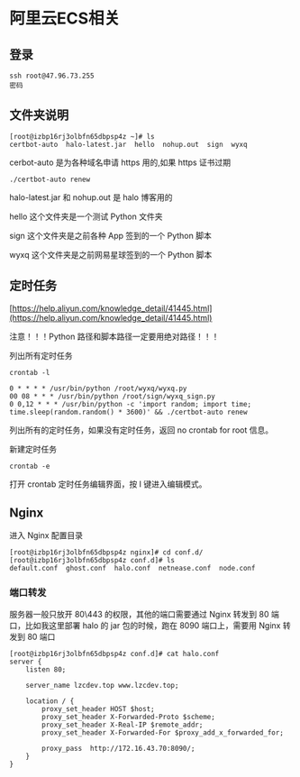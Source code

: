 # 阿里云ECS相关



## 登录

```
ssh root@47.96.73.255
密码
```

## 文件夹说明

```
[root@izbp16rj3olbfn65dbpsp4z ~]# ls
certbot-auto  halo-latest.jar  hello  nohup.out  sign  wyxq
```

cerbot-auto 是为各种域名申请 https 用的,如果 https 证书过期

```
./certbot-auto renew
```

halo-latest.jar 和 nohup.out 是 halo 博客用的

hello 这个文件夹是一个测试 Python 文件夹

sign 这个文件夹是之前各种 App 签到的一个 Python 脚本

wyxq 这个文件夹是之前网易星球签到的一个 Python 脚本


## 定时任务

[https://help.aliyun.com/knowledge_detail/41445.html](https://help.aliyun.com/knowledge_detail/41445.html)

注意！！！Python 路径和脚本路径一定要用绝对路径！！！

列出所有定时任务
```
crontab -l   

0 * * * * /usr/bin/python /root/wyxq/wyxq.py
00 08 * * * /usr/bin/python /root/sign/wyxq_sign.py
0 0,12 * * * /usr/bin/python -c 'import random; import time; time.sleep(random.random() * 3600)' && ./certbot-auto renew
```      
列出所有的定时任务，如果没有定时任务，返回 no crontab for root 信息。

新建定时任务
```
crontab -e   
```        
打开 crontab 定时任务编辑界面，按 I 键进入编辑模式。

## Nginx

进入 Nginx 配置目录
```
[root@izbp16rj3olbfn65dbpsp4z nginx]# cd conf.d/
[root@izbp16rj3olbfn65dbpsp4z conf.d]# ls
default.conf  ghost.conf  halo.conf  netnease.conf  node.conf
```

### 端口转发

服务器一般只放开 80\443 的权限，其他的端口需要通过 Nginx 转发到 80 端口，比如我这里部署 halo 的 jar 包的时候，跑在 8090 端口上，需要用 Nginx 转发到 80 端口
```
[root@izbp16rj3olbfn65dbpsp4z conf.d]# cat halo.conf
server {
    listen 80;

    server_name lzcdev.top www.lzcdev.top;

    location / {
        proxy_set_header HOST $host;
        proxy_set_header X-Forwarded-Proto $scheme;
        proxy_set_header X-Real-IP $remote_addr;
        proxy_set_header X-Forwarded-For $proxy_add_x_forwarded_for;

        proxy_pass  http://172.16.43.70:8090/;
    }
}
```

<Vssue />